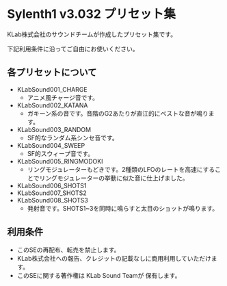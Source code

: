 # Sylenth1 v3.032 プリセット集

KLab株式会社のサウンドチームが作成したプリセット集です。

下記利用条件に沿ってご自由にお使いください。

## 各プリセットについて
* KLabSound001_CHARGE
   * アニメ風チャージ音です。
* KLabSound002_KATANA
  * ガキーン系の音です。音階のG2あたりが直江的にベストな音が鳴ります。
* KLabSound003_RANDOM
  * SF的なランダム系シンセ音です。
* KLabSound004_SWEEP
  * SF的スウィープ音です。
* KLabSound005_RINGMODOKI
  * リングモジュレーターもどきです。2種類のLFOのレートを高速にすることでリングモジュレーターの挙動に似た音に仕上げました。
* KLabSound006_SHOTS1
* KLabSound007_SHOTS2
* KLabSound008_SHOTS3
  * 発射音です。SHOTS1~3を同時に鳴らすと太目のショットが鳴ります。

## 利用条件
* このSEの再配布、転売を禁止します。
* KLab株式会社への報告、クレジットの記載なしに商用利用していただけます。
* このSEに関する著作権は KLab Sound Teamが 保有します。
